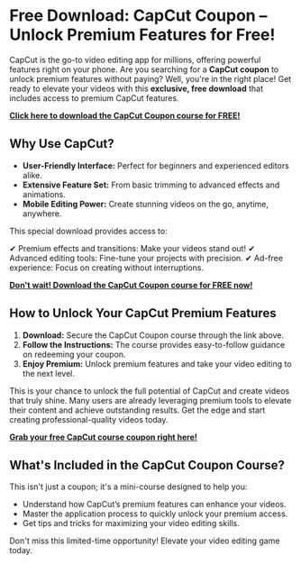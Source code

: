 # Free Download: CapCut Coupon – Unlock Premium Features for Free!

CapCut is the go-to video editing app for millions, offering powerful features right on your phone. Are you searching for a **CapCut coupon** to unlock premium features without paying? Well, you're in the right place! Get ready to elevate your videos with this **exclusive, free download** that includes access to premium CapCut features.

[**Click here to download the CapCut Coupon course for FREE!**](https://udemywork.com/capcut-coupon)

## Why Use CapCut?

*   **User-Friendly Interface:** Perfect for beginners and experienced editors alike.
*   **Extensive Feature Set:** From basic trimming to advanced effects and animations.
*   **Mobile Editing Power:** Create stunning videos on the go, anytime, anywhere.

This special download provides access to:

✔ Premium effects and transitions: Make your videos stand out!
✔ Advanced editing tools: Fine-tune your projects with precision.
✔ Ad-free experience: Focus on creating without interruptions.

[**Don't wait! Download the CapCut Coupon course for FREE now!**](https://udemywork.com/capcut-coupon)

## How to Unlock Your CapCut Premium Features

1.  **Download:** Secure the CapCut Coupon course through the link above.
2.  **Follow the Instructions:** The course provides easy-to-follow guidance on redeeming your coupon.
3.  **Enjoy Premium:** Unlock premium features and take your video editing to the next level.

This is your chance to unlock the full potential of CapCut and create videos that truly shine. Many users are already leveraging premium tools to elevate their content and achieve outstanding results. Get the edge and start creating professional-quality videos today.

[**Grab your free CapCut course coupon right here!**](https://udemywork.com/capcut-coupon)

## What's Included in the CapCut Coupon Course?

This isn't just a coupon; it's a mini-course designed to help you:

*   Understand how CapCut’s premium features can enhance your videos.
*   Master the application process to quickly unlock your premium access.
*   Get tips and tricks for maximizing your video editing skills.

Don't miss this limited-time opportunity! Elevate your video editing game today.
